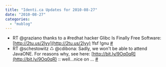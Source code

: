 ```yaml
---
title: "Identi.ca Updates for 2010-08-27"
date: "2010-08-27"
categories: 
  - "mublog"
---
```


- RT @graziano thanks to a #redhat hacker Glibc Is Finally Free Software: [http://2tu.us/2lyy](http://2tu.us/2lyy) !fsf !gnu [#](http://identi.ca/notice/47693285)
- RT @schestowitz ♺ @cdibona: Sadly, we won't be able to attend JavaONE. For reasons why, see here: [http://bit.ly/9Oq0qR](http://bit.ly/9Oq0qR) :: well...nice on ... [#](http://identi.ca/notice/47703853)
